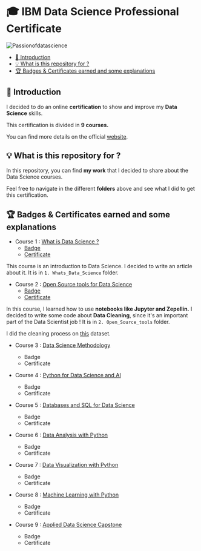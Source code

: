 # 🎓 IBM Data Science Professional Certificate

![Passionofdatascience](https://images.unsplash.com/photo-1455849318743-b2233052fcff?ixlib=rb-1.2.1&ixid=eyJhcHBfaWQiOjEyMDd9&auto=format&fit=crop&w=500&q=60)

- [📍 Introduction](#-Introduction)
- [💡 What is this repository for ?](#-What-is-this-repository-for-)
- [🏆 Badges & Certificates earned and some explanations](#-Badges--Certificates-earned-and-some-explanations)

## 📍 Introduction

I decided to do an online **certification** to show and improve my **Data Science** skills. 

This certification is divided in **9 courses.**

You can find more details on the official [website](https://www.coursera.org/professional-certificates/ibm-data-science#courses).

## 💡 What is this repository for ?

In this repository, you can find **my work** that I decided to share about the Data Science courses.

Feel free to navigate in the different **folders** above and see what I did to get this certification.

## 🏆 Badges & Certificates earned and some explanations

- Course 1 : [What is Data Science ?](https://www.coursera.org/learn/what-is-datascience?specialization=ibm-data-science)
  - [Badge](https://www.youracclaim.com/badges/556b1691-c4d2-4363-82a5-19fb9d8b9355/linked_in_profile)
  - [Certificate](https://www.coursera.org/account/accomplishments/certificate/SASU993DGJ96)

This course is an introduction to Data Science. I decided to write an article about it. It is in `1. Whats_Data_Science` folder.

- Course 2 : [Open Source tools for Data Science](https://www.coursera.org/learn/open-source-tools-for-data-science?specialization=ibm-data-science)
  - [Badge](https://www.youracclaim.com/badges/7c73a322-c26d-4a65-944f-f227fbde0fa0/linked_in_profile)
  - [Certificate](https://www.coursera.org/account/accomplishments/certificate/E2RD9A8LLEHC)

In this course, I learned how to use **notebooks like Jupyter and Zepellin.** I decided to write some code about **Data Cleaning**, since it's an important part of the Data Scientist job ! It is in `2. Open_Source_tools` folder.

I did the cleaning process on [this](https://www.kaggle.com/dgomonov/new-york-city-airbnb-open-data) dataset.

- Course 3 : [Data Science Methodology](https://www.coursera.org/learn/data-science-methodology?specialization=ibm-data-science)
  - Badge
  - Certificate

- Course 4 : [Python for Data Science and AI](https://www.coursera.org/learn/python-for-applied-data-science-ai?specialization=ibm-data-science)
  - Badge
  - Certificate

- Course 5 : [Databases and SQL for Data Science](https://www.coursera.org/learn/sql-data-science)
  - Badge
  - Certificate

- Course 6 : [Data Analysis with Python](https://www.coursera.org/learn/data-analysis-with-python)
  - Badge
  - Certificate

- Course 7 : [Data Visualization with Python](https://www.coursera.org/learn/python-for-data-visualization)
  - Badge
  - Certificate

- Course 8 : [Machine Learning with Python](https://www.coursera.org/learn/machine-learning-with-python)
  - Badge
  - Certificate

- Course 9 : [Applied Data Science Capstone](https://www.coursera.org/learn/applied-data-science-capstone)
  - Badge
  - Certificate
